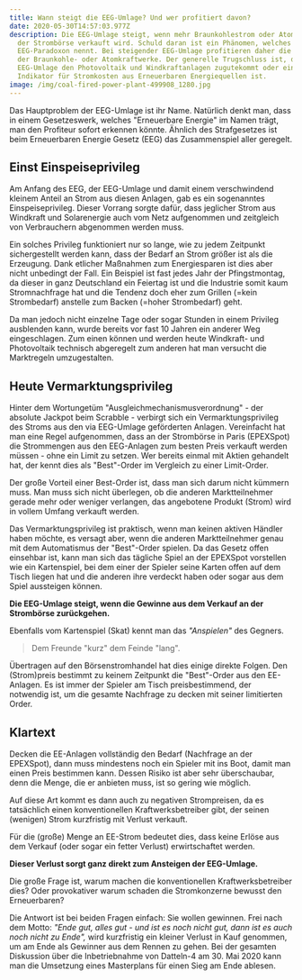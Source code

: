 ```yaml
---
title: Wann steigt die EEG-Umlage? Und wer profitiert davon?
date: 2020-05-30T14:57:03.977Z
description: Die EEG-Umlage steigt, wenn mehr Braunkohlestrom oder Atomstrom an
  der Strombörse verkauft wird. Schuld daran ist ein Phänomen, welches sich
  EEG-Paradoxon nennt. Bei steigender EEG-Umlage profitieren daher die Betreiber
  der Braunkohle- oder Atomkraftwerke. Der generelle Trugschluss ist, dass die
  EEG-Umlage den Photovoltaik und Windkraftanlagen zugutekommt oder ein
  Indikator für Stromkosten aus Erneuerbaren Energiequellen ist.
image: /img/coal-fired-power-plant-499908_1280.jpg
---
```

Das Hauptproblem der EEG-Umlage ist ihr Name. Natürlich denkt man, dass in einem Gesetzeswerk, welches "Erneuerbare Energie" im Namen trägt, man den Profiteur sofort erkennen könnte. Ähnlich des Strafgesetzes ist beim Erneuerbaren Energie Gesetz (EEG) das Zusammenspiel aller geregelt.

## Einst Einspeiseprivileg

Am Anfang des EEG, der EEG-Umlage und damit einem verschwindend kleinem Anteil an Strom aus diesen Anlagen, gab es ein sogenanntes Einspeiseprivileg. Dieser Vorrang sorgte dafür, dass jeglicher Strom aus Windkraft und Solarenergie auch vom Netz aufgenommen und zeitgleich von Verbrauchern abgenommen werden muss.  

Ein solches Privileg funktioniert nur so lange, wie zu jedem Zeitpunkt sichergestellt werden kann, dass der Bedarf an Strom größer ist als die Erzeugung. Dank etlicher Maßnahmen zum Energiesparen ist dies aber nicht unbedingt der Fall. Ein Beispiel ist fast jedes Jahr der Pfingstmontag, da dieser in ganz Deutschland ein Feiertag ist und die Industrie somit kaum Stromnachfrage hat und die Tendenz doch eher zum Grillen (=kein Strombedarf) anstelle zum Backen (=hoher Strombedarf) geht.

Da man jedoch nicht einzelne Tage oder sogar Stunden in einem Privileg ausblenden kann, wurde bereits vor fast 10 Jahren ein anderer Weg eingeschlagen. Zum einen können und werden heute Windkraft- und Photovoltaik technisch abgeregelt zum anderen hat man versucht die Marktregeln umzugestalten.

## Heute Vermarktungsprivileg

Hinter dem Wortungetüm "Ausgleichmechanismusverordnung" - der absolute Jackpot beim Scrabble - verbirgt sich ein Vermarktungsprivileg des Stroms aus den via EEG-Umlage geförderten Anlagen. Vereinfacht hat man eine Regel aufgenommen, dass an der Strombörse in Paris (EPEXSpot) die Strommengen aus den EEG-Anlagen zum besten Preis verkauft werden müssen - ohne ein Limit zu setzen. Wer bereits einmal mit Aktien gehandelt hat, der kennt dies als "Best"-Order im Vergleich zu einer Limit-Order. 

Der große Vorteil einer Best-Order ist, dass man sich darum nicht kümmern muss. Man muss sich nicht überlegen, ob die anderen Marktteilnehmer gerade mehr oder weniger verlangen, das angebotene Produkt (Strom) wird in vollem Umfang verkauft werden.

Das Vermarktungsprivileg ist praktisch, wenn man keinen aktiven Händler haben möchte, es versagt aber, wenn die anderen Marktteilnehmer genau mit dem Automatismus der "Best"-Order spielen. Da das Gesetz offen einsehbar ist, kann man sich das tägliche Spiel an der EPEXSpot vorstellen wie ein Kartenspiel, bei dem einer der Spieler seine Karten offen auf dem Tisch liegen hat und die anderen ihre verdeckt haben oder sogar aus dem Spiel aussteigen können.

**Die EEG-Umlage steigt, wenn die Gewinne aus dem Verkauf an der Strombörse zurückgehen.**

Ebenfalls vom Kartenspiel (Skat) kennt man das *"Anspielen"* des Gegners. 

> Dem Freunde "kurz" dem Feinde "lang".  

Übertragen auf den Börsenstromhandel hat dies einige direkte Folgen. Den (Strom)preis bestimmt zu keinem Zeitpunkt die "Best"-Order aus den EE-Anlagen. Es ist immer der Spieler am Tisch preisbestimmend, der notwendig ist, um die gesamte Nachfrage zu decken mit seiner limitierten Order. 

## Klartext

Decken die EE-Anlagen vollständig den Bedarf (Nachfrage an der EPEXSpot), dann muss mindestens noch ein Spieler mit ins Boot, damit man einen Preis bestimmen kann. Dessen Risiko ist aber sehr überschaubar, denn die Menge, die er anbieten muss, ist so gering wie möglich. 

Auf diese Art kommt es dann auch zu negativen Strompreisen, da es tatsächlich einen konventionellen Kraftwerksbetreiber gibt, der seinen (wenigen) Strom kurzfristig mit Verlust verkauft. 

Für die (große) Menge an EE-Strom bedeutet dies, dass keine Erlöse aus dem Verkauf (oder sogar ein fetter Verlust) erwirtschaftet werden.

**Dieser Verlust sorgt ganz direkt zum Ansteigen der EEG-Umlage.** 

Die große Frage ist, warum machen die konventionellen Kraftwerksbetreiber dies? Oder provokativer warum schaden die Stromkonzerne bewusst den Erneuerbaren?

Die Antwort ist bei beiden Fragen einfach: Sie wollen gewinnen. Frei nach dem Motto: *"Ende gut, alles gut - und ist es noch nicht gut, dann ist es auch noch nicht zu Ende",* wird kurzfristig ein kleiner Verlust in Kauf genommen, um am Ende als Gewinner aus dem Rennen zu gehen. Bei der gesamten Diskussion über die Inbetriebnahme von Datteln-4 am 30. Mai 2020 kann man die Umsetzung eines Masterplans für einen Sieg am Ende ablesen.